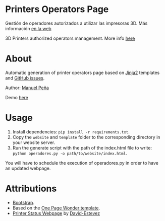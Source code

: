 # Printers Operators Page

Gestión de operadores autorizados a utilizar las impresoras 3D. Más información [en la web](https://apps-robots.uc3m.es/asrob/printers/operators.html)

3D Printers authorized operators management. More info [here](https://apps-robots.uc3m.es/asrob/printers/operators.html)

# About

Automatic generation of printer operators page based on [Jinja2](http://jinja.pocoo.org/docs/2.9/) templates and [GitHub issues](https://github.com/asrob-uc3m/operadores/issues/).

Author: [Manuel Peña](https://github.com/Siotma)

Demo [here](https://apps-robots.uc3m.es/asrob/printers/operators.html)

# Usage

1. Install dependencies: `pip install -r requirements.txt`.
2. Copy the `website` and `template` folder to the corresponding directory in your website server.
3. Run the generate script with the path of the index.html file to write: `python operadores.py -o path/to/website/index.html`.

You will have to schedule the execution of operadores.py in order to have an updated webpage.

# Attributions

* [Bootstrap](http://getbootstrap.com/).
* Based on the [One Page Wonder template](http://startbootstrap.com/template-overviews/one-page-wonder/).
* [Printer Status Webpage](https://github.com/asrob-uc3m/printers-status-webpage) by [David-Estevez](https://github.com/David-Estevez)
